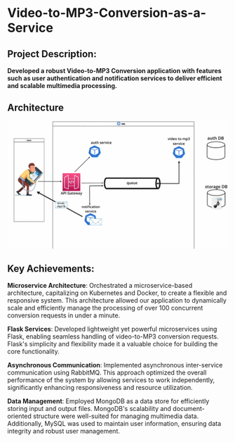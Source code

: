 # Video-to-MP3-Conversion-as-a-Service

## Project Description:

**Developed a robust Video-to-MP3 Conversion application with features such as user authentication and notification services to deliver efficient and scalable multimedia processing.** 


## Architecture

![Architecture](./img/Architecture.png)

## Key Achievements:

**Microservice Architecture**: Orchestrated a microservice-based architecture, capitalizing on Kubernetes and Docker, to create a flexible and responsive system. This architecture allowed our application to dynamically scale and efficiently manage the processing of over 100 concurrent conversion requests in under a minute.

**Flask Services**: Developed lightweight yet powerful microservices using Flask, enabling seamless handling of video-to-MP3 conversion requests. Flask's simplicity and flexibility made it a valuable choice for building the core functionality.

**Asynchronous Communication**: Implemented asynchronous inter-service communication using RabbitMQ. This approach optimized the overall performance of the system by allowing services to work independently, significantly enhancing responsiveness and resource utilization.

**Data Management**: Employed MongoDB as a data store for efficiently storing input and output files. MongoDB's scalability and document-oriented structure were well-suited for managing multimedia data. Additionally, MySQL was used to maintain user information, ensuring data integrity and robust user management.
